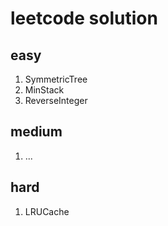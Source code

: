leetcode solution
========

## easy
1. SymmetricTree
2. MinStack
3. ReverseInteger

## medium
1. ...

## hard
1. LRUCache
